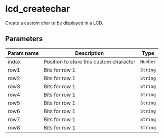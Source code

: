 lcd_createchar
============

Create a custom char to be displayed in a LCD.

Parameters
----------

| Param name | Description | Type     |
 ------------|-------------|----------
| index | Position to store this custom character | `Number` |
| row1 | Bits for row 1 | `String` |
| row2 | Bits for row 1 | `String` |
| row3 | Bits for row 1 | `String` |
| row4 | Bits for row 1 | `String` |
| row5 | Bits for row 1 | `String` |
| row6 | Bits for row 1 | `String` |
| row7 | Bits for row 1 | `String` |
| row8 | Bits for row 1 | `String` |
